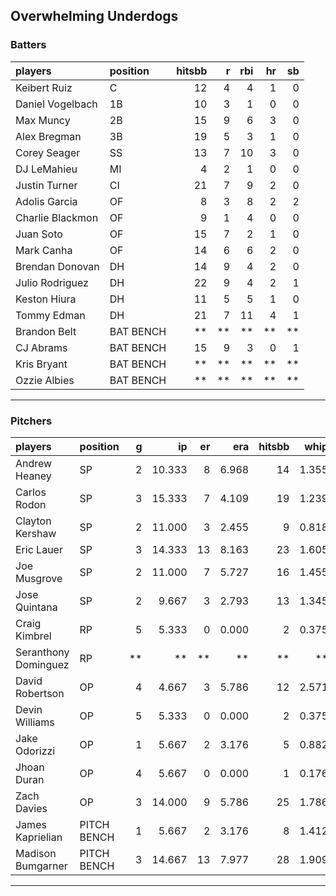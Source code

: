## Overwhelming Underdogs

### Batters

 
|players          |position  | hitsbb|  r| rbi| hr| sb| 
|:----------------|:---------|------:|--:|---:|--:|--:| 
|Keibert Ruiz     |C         |     12|  4|   4|  1|  0| 
|Daniel Vogelbach |1B        |     10|  3|   1|  0|  0| 
|Max Muncy        |2B        |     15|  9|   6|  3|  0| 
|Alex Bregman     |3B        |     19|  5|   3|  1|  0| 
|Corey Seager     |SS        |     13|  7|  10|  3|  0| 
|DJ LeMahieu      |MI        |      4|  2|   1|  0|  0| 
|Justin Turner    |CI        |     21|  7|   9|  2|  0| 
|Adolis Garcia    |OF        |      8|  3|   8|  2|  2| 
|Charlie Blackmon |OF        |      9|  1|   4|  0|  0| 
|Juan Soto        |OF        |     15|  7|   2|  1|  0| 
|Mark Canha       |OF        |     14|  6|   6|  2|  0| 
|Brendan Donovan  |DH        |     14|  9|   4|  2|  0| 
|Julio Rodriguez  |DH        |     22|  9|   4|  2|  1| 
|Keston Hiura     |DH        |     11|  5|   5|  1|  0| 
|Tommy Edman      |DH        |     21|  7|  11|  4|  1| 
|Brandon Belt     |BAT BENCH |     **| **|  **| **| **| 
|CJ Abrams        |BAT BENCH |     15|  9|   3|  0|  1| 
|Kris Bryant      |BAT BENCH |     **| **|  **| **| **| 
|Ozzie Albies     |BAT BENCH |     **| **|  **| **| **| 

* * *

### Pitchers

 
|players              |position    |  g|     ip| er|   era| hitsbb|  whip| so|  w| sv| 
|:--------------------|:-----------|--:|------:|--:|-----:|------:|-----:|--:|--:|--:| 
|Andrew Heaney        |SP          |  2| 10.333|  8| 6.968|     14| 1.355| 16|  0|  0| 
|Carlos Rodon         |SP          |  3| 15.333|  7| 4.109|     19| 1.239| 23|  0|  0| 
|Clayton Kershaw      |SP          |  2| 11.000|  3| 2.455|      9| 0.818| 14|  0|  0| 
|Eric Lauer           |SP          |  3| 14.333| 13| 8.163|     23| 1.605| 13|  1|  0| 
|Joe Musgrove         |SP          |  2| 11.000|  7| 5.727|     16| 1.455| 14|  1|  0| 
|Jose Quintana        |SP          |  2|  9.667|  3| 2.793|     13| 1.345|  6|  1|  0| 
|Craig Kimbrel        |RP          |  5|  5.333|  0| 0.000|      2| 0.375|  4|  1|  1| 
|Seranthony Dominguez |RP          | **|     **| **|    **|     **|    **| **| **| **| 
|David Robertson      |OP          |  4|  4.667|  3| 5.786|     12| 2.571|  8|  1|  0| 
|Devin Williams       |OP          |  5|  5.333|  0| 0.000|      2| 0.375|  5|  2|  3| 
|Jake Odorizzi        |OP          |  1|  5.667|  2| 3.176|      5| 0.882|  4|  0|  0| 
|Jhoan Duran          |OP          |  4|  5.667|  0| 0.000|      1| 0.176|  7|  0|  0| 
|Zach Davies          |OP          |  3| 14.000|  9| 5.786|     25| 1.786| 14|  0|  0| 
|James Kaprielian     |PITCH BENCH |  1|  5.667|  2| 3.176|      8| 1.412|  3|  0|  0| 
|Madison Bumgarner    |PITCH BENCH |  3| 14.667| 13| 7.977|     28| 1.909|  8|  0|  0| 


* * *


